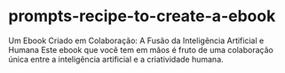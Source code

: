 # prompts-recipe-to-create-a-ebook
Um Ebook Criado em Colaboração: A Fusão da Inteligência Artificial e Humana
Este ebook que você tem em mãos é fruto de uma colaboração única entre a inteligência artificial e a criatividade humana.

